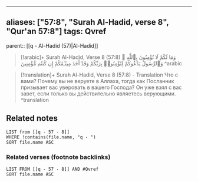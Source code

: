 
---
aliases: ["57:8", "Surah Al-Hadid, verse 8", "Qur'an 57:8"]
tags: Qvref
---

parent:: [[q - Al-Hadid (57)|Al-Hadid]]

> [!arabic]+ Surah Al-Hadid, Verse 8 (57:8)
> <span class="quran-arabic">وَمَا لَكُمْ لَا تُؤْمِنُونَ بِٱللَّهِ ۙ وَٱلرَّسُولُ يَدْعُوكُمْ لِتُؤْمِنُوا۟ بِرَبِّكُمْ وَقَدْ أَخَذَ مِيثَـٰقَكُمْ إِن كُنتُم مُّؤْمِنِينَ</span>
^arabic

> [!translation]+ Surah Al-Hadid, Verse 8 (57:8) - Translation
> Что с вами? Почему вы не веруете в Аллаха, тогда как Посланник призывает вас уверовать в вашего Господа? Он уже взял с вас завет, если только вы действительно являетесь верующими.
^translation



## Related notes
```dataview
LIST from [[q - 57 - 8]]
WHERE !contains(file.name, "q - ")
SORT file.name ASC
```

### Related verses (footnote backlinks)
```dataview
LIST FROM [[q - 57 - 8]] AND #Qvref
SORT file.name ASC
```

